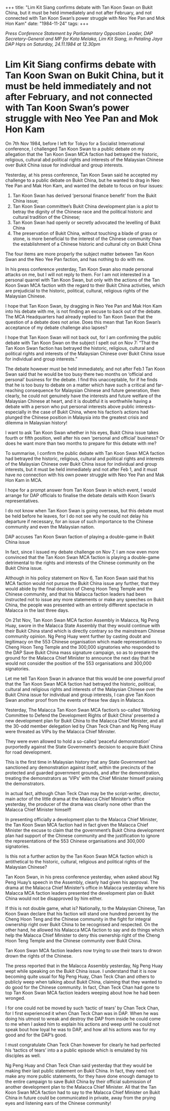 +++ 
title: "Lim Kit Siang confirms debate with Tan Koon Swan on Bukit China, but it must be held immediately and not after February, and not connected with Tan Koon Swan’s power struggle with Neo Yee Pan and Mok Hon Kam"
date: "1984-11-24"
tags:
+++

_Press Conference Statement by Parliamentary Oppostion Leader, DAP Secretary-General and MP for Kota Melaka, Lim Kit Siang, in Petaling Jaya DAP Hqrs on Saturday, 24.11.1984 at 12.30pm_

# Lim Kit Siang confirms debate with Tan Koon Swan on Bukit China, but it must be held immediately and not after February, and not connected with Tan Koon Swan’s power struggle with Neo Yee Pan and Mok Hon Kam

On 7th Nov 1984, before I left for Tokyo for a Socialist International conference, I challenged Tan Koon Swan to a public debate on my allegation that the Tan Koon Swan MCA faction had betrayed the historic, religious, cultural abd political rights and interests of the Malaysian Chinese over Bukit China issue for individual and group interests.</u>

Yesterday, at his press conference, Tan Koon Swan said he accepted my challenge to a public debate on Bukit China, but he wanted to drag in Neo Yee Pan and Mak Hon Kam, and wanted the debate to focus on four issues:
1.	Tan Koon Swan has derived ‘personal finance benefit’ from the Bukit China issue;
2.	Tan Koon Swan committee’s Bukit China development plan is a plot to betray the dignity of the Chinese race and the political historic and cultural tradition of the Chinese;
3.	Tan Koon Swan had openly or secretly advocated the levelling of Bukit China
4.	The preservation of Bukit China, without touching a blade of grass or stone, is more beneficial to the interest of the Chinese community than the establishment of a Chinese historic and cultural city on Bukit China

The four items are more properly the subject matter between Tan Koon Swan and the Neo Yee Pan faction, and has nothing to do with me.

In his press conference yesterday, Tan Koon Swan also made personal attacks on me, but I will not reply to them. For I am not interested in a personal quarrel with Tan Koon Swan, but only with the actions of the Tan Koon Swan MCA faction with the regard to their Bukit China activities, which are prejudicial to the historic, political, cultural, religious rights of the Malaysian Chinese.

I hope that Tan Koon Swan, by dragging in Neo Yee Pan and Mak Hon Kam into his debate with me, is not finding an excuse to back out of the debate. The MCA Headquarters had already replied to Tan Koon Swan that the question of a debate does not arise. Does this mean that Tan Koon Swan’s acceptance of my debate challenge also lapses?

I hope that Tan Koon Swan will not back out, for I am confirming the public debate with Tan Koon Swan on the subject I spelt out on Nov 7:
“That the Tan Koon Swan faction has betrayed the historic, religious, cultural and political rights and interests of the Malaysian Chinese over Bukit China issue for individual and group interests.”

The debate however must be held immediately, and not after Feb.1 Tan Koon Swan said that he would be too busy there two months on ‘official and personal’ business for the debate. I find this unacceptable, for if he finds that he is too busy to debate on a matter which have such a critical and far-reaching consequence for Malaysian Chinese and future generation, then clearly, he could not genuinely have the interests and future welfare of the Malaysian Chinese at heart, and it is doubtful it is worthwhile having a debate with a person who put personal interests above public interests-especially in the case of Bukit China, where his faction’s actions had plunged the Chinese position in Malaysia into the greatest crisis and dilemma in Malaysian history!

I want to ask Tan Koon Swan whether in his eyes, Bukit China issue takes fourth or fifth position, well after his own ‘personal and official’ business? Or does he want more than two months to prepare for this debate with me?

To summarise, I confirm the public debate with Tan Koon Swan MCA faction had betrayed the historic, religious, cultural and political rights and interests of the Malaysian Chinese over Bukit China issue for individual and group interests, but it must be held immediately and not after Feb 1, and it must have no connection with his own power struggle with Neo Yee Pan and Mak Hon Kam in MCA.

I hope for a prompt answer from Tan Koon Swan in which event, I would arrange for DAP officials to finalise the debate details with Koon Swan’s representatives.

I do not know when Tan Koon Swan is going overseas, but this debate must be held before he leaves, for I do not see why he could not delay his departure if necessary, for an issue of such importance to the Chinese community and even the Malaysian nation.

DAP accuses Tan Koon Swan faction of playing a double-game in Bukit China issue

In fact, since I issued my debate challenge on Nov 7, I am now even more convinced that the Tan Koon Swan MCA faction is playing a double-game detrimental to the rights and interests of the Chinese community on the Bukit China issue.

Although in his policy statement on Nov 6, Tan Koon Swan said that his MCA faction would not pursue the Bukit China issue any further, that they would abide by the final decision of Cheng Hoon Teng Temple and the Chinese community, and that his Malacca faction leaders had been instructed not to issue any more statements or make any speeches on Bukit China, the people was presented with an entirely different spectacle in Malacca in the last three days.

On 21st Nov, Tan Koon Swan MCA faction Assembly in Malacca, Ng Peng Huay, swore in the Malacca State Assembly that they would continue with their Bukit China stand which is directly contrary so the mainstream Chinese community opinion. Ng Peng Huay went further by casting doubt and legitimacy on the 553 Chinese organisation which made representations to Cheng Hoon Teng Temple and the 300,000 signatories who responded to the DAP Save Bukit China mass signature campaign, so as to prepare the ground for the Malacca Chief Minister to announce the next day that he would not consider the position of the 553 organisations and 300,000 signatories.

Let me tell Tan Koon Swan in advance that this would be one powerful proof that the Tan Koon Swan MCA faction had betrayed the historic, political, cultural and religious rights and interests of the Malaysian Chinese over the Bukit China issue for individual and group interests, I can give Tan Koon Swan another proof from the events of these few days in Malacca.

Yesterday, The Malacca Tan Koon Swan MCA faction’s so-called ‘Working Committee to Defend the Development Rights of Bukit China’ presented a new development plan for Bukit China to the Malacca Chief Minister, and all the 30-odd member delegation led by Chan Teck Chan and Ng Peng Huay were threated as VIPs by the Malacca Chief Minister.

They were even allowed to hold a so-called ‘peaceful demonstration’ purportedly against the State Government’s decision to acquire Bukit China for road development.

This is the first time in Malaysian history that any State Government had sanctioned any demonstration against itself, within the precincts of the protected and guarded government grounds, and after the demonstration, treating the demonstrators as ‘VIPs’ with the Chief Minister himself praising the demonstrators. 

In actual fact, although Chan Teck Chan may be the script-writer, director, main actor of the little drama at the Malacca Chief Minister’s office yesterday, the producer of the drama was clearly none other than the Malacca Chief Minister himself!

In presenting officially a development plan to the Malacca Chief Minister, the Tan Koon Swan MCA faction had in fact given the Malacca Chief Minister the excuse to claim that the government’s Bukit China development plan had support of the Chinese community and the justification to ignore the representations of the 553 Chinese organisations and 300,000 signatories.

Is this not a further action by the Tan Koon Swan MCA faction which is antithetical to the historic, cultural, religious and political rights of the Malaysian Chinese?

Tan Koon Swan, in his press conference yesterday, when asked about Ng Peng Huay’s speech in the Assembly, clearly had given his approval. The drama at the Malacca Chief Minister’s office in Malacca yesterday where his Malacca MCA faction leaders presented the development plan on Bukit China would not be disapproved by him either.

If this is not double game, what is? Nationally, to the Malaysian Chinese, Tan Koon Swan declare that his faction will stand one hundred percent by the Cheng Hoon Teng and the Chinese community in the fight for integral ownership right over Bukit China to be recognised and respected. On the other hand, he allowed his Malacca MCA faction to say and do things which help the Malacca Chief Minister to deny this ownership right of the Cheng Hoon Teng Temple and the Chinese community over Bukit China.

Tan Koon Swan MCA faction leaders now trying to use their tears to drwon drown the rights of the Chinese.

The press reported that in the Malacca Assembly yesterday, Ng Peng Huay wept while speaking on the Bukit China issue. I understand that it is now becoming quite usual for Ng Peng Huay, Chan Teck Chan and others to publicly weep when talking about Bukit China, claiming that they wanted to do good for the Chinese community. In fact, Chan Teck Chan had gone to top Tan Koon Swan MCA faction leaders weeping about how he had been wronged.

I for one could not be moved by such ‘tactic of tears’ by Chan Teck Chan, for I first experienced it when Chan Teck Chan was in DAP. When he was doing his utmost to wreak and destroy the DAP from inside he could come to me when I asked him to explain his actions and weep until he could not speak bout how loyal he was to DAP, and how all his actions was for my good and for the DAP’s good.

I must congratulate Chan Teck Chan however for clearly he had perfected his ‘tactics of tears’ into a a public episode which is emulated by his disciples as well.

Ng Peng Huay and Chan Teck Chan said yesterday that they would be making their last public statement on Bukit China. In fact, they need not make any more public statements, for they have done enough damage to the entire campaign to save Bukit China by their official submission of another development plan to the Malacca Chief Minister. All that the Tan Koon Swan MCA faction had to say to the Malacca Chief Minister on Bukit China in future could be communicated in private, away from the prying eyes and listening ears of the Chinese community!
 

